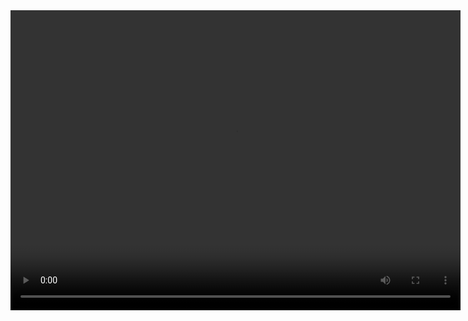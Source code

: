<video width="720" height="480" controls>
  <source src="https://tunimba.github.io/videohtml.github.io/Ads%C4%B1z%20tasar%C4%B1m%20(1).mp4" type="video/mp4">
  Tarayıcınız video etiketini desteklemiyor.
</video>
